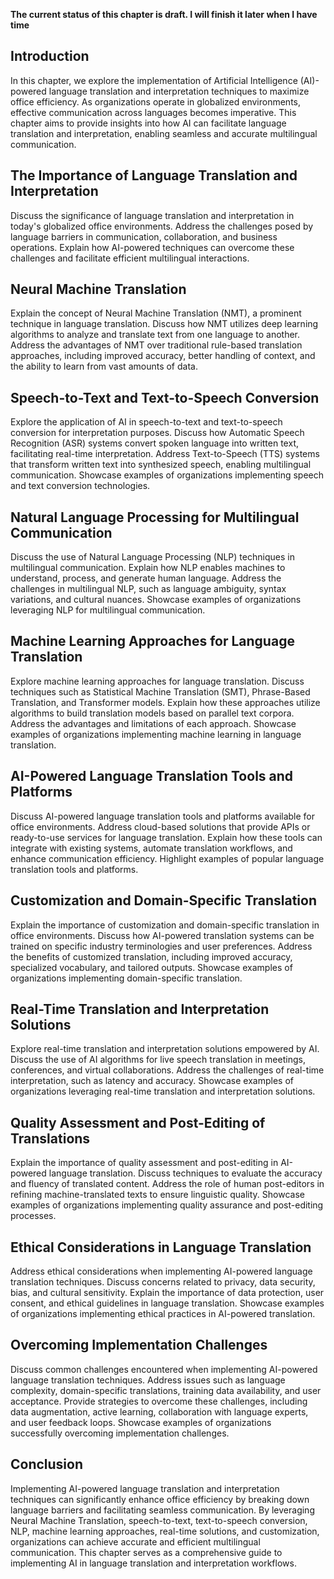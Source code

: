**The current status of this chapter is draft. I will finish it later when I have time**

Introduction
------------

In this chapter, we explore the implementation of Artificial Intelligence (AI)-powered language translation and interpretation techniques to maximize office efficiency. As organizations operate in globalized environments, effective communication across languages becomes imperative. This chapter aims to provide insights into how AI can facilitate language translation and interpretation, enabling seamless and accurate multilingual communication.

The Importance of Language Translation and Interpretation
---------------------------------------------------------

Discuss the significance of language translation and interpretation in today's globalized office environments. Address the challenges posed by language barriers in communication, collaboration, and business operations. Explain how AI-powered techniques can overcome these challenges and facilitate efficient multilingual interactions.

Neural Machine Translation
--------------------------

Explain the concept of Neural Machine Translation (NMT), a prominent technique in language translation. Discuss how NMT utilizes deep learning algorithms to analyze and translate text from one language to another. Address the advantages of NMT over traditional rule-based translation approaches, including improved accuracy, better handling of context, and the ability to learn from vast amounts of data.

Speech-to-Text and Text-to-Speech Conversion
--------------------------------------------

Explore the application of AI in speech-to-text and text-to-speech conversion for interpretation purposes. Discuss how Automatic Speech Recognition (ASR) systems convert spoken language into written text, facilitating real-time interpretation. Address Text-to-Speech (TTS) systems that transform written text into synthesized speech, enabling multilingual communication. Showcase examples of organizations implementing speech and text conversion technologies.

Natural Language Processing for Multilingual Communication
----------------------------------------------------------

Discuss the use of Natural Language Processing (NLP) techniques in multilingual communication. Explain how NLP enables machines to understand, process, and generate human language. Address the challenges in multilingual NLP, such as language ambiguity, syntax variations, and cultural nuances. Showcase examples of organizations leveraging NLP for multilingual communication.

Machine Learning Approaches for Language Translation
----------------------------------------------------

Explore machine learning approaches for language translation. Discuss techniques such as Statistical Machine Translation (SMT), Phrase-Based Translation, and Transformer models. Explain how these approaches utilize algorithms to build translation models based on parallel text corpora. Address the advantages and limitations of each approach. Showcase examples of organizations implementing machine learning in language translation.

AI-Powered Language Translation Tools and Platforms
---------------------------------------------------

Discuss AI-powered language translation tools and platforms available for office environments. Address cloud-based solutions that provide APIs or ready-to-use services for language translation. Explain how these tools can integrate with existing systems, automate translation workflows, and enhance communication efficiency. Highlight examples of popular language translation tools and platforms.

Customization and Domain-Specific Translation
---------------------------------------------

Explain the importance of customization and domain-specific translation in office environments. Discuss how AI-powered translation systems can be trained on specific industry terminologies and user preferences. Address the benefits of customized translation, including improved accuracy, specialized vocabulary, and tailored outputs. Showcase examples of organizations implementing domain-specific translation.

Real-Time Translation and Interpretation Solutions
--------------------------------------------------

Explore real-time translation and interpretation solutions empowered by AI. Discuss the use of AI algorithms for live speech translation in meetings, conferences, and virtual collaborations. Address the challenges of real-time interpretation, such as latency and accuracy. Showcase examples of organizations leveraging real-time translation and interpretation solutions.

Quality Assessment and Post-Editing of Translations
---------------------------------------------------

Explain the importance of quality assessment and post-editing in AI-powered language translation. Discuss techniques to evaluate the accuracy and fluency of translated content. Address the role of human post-editors in refining machine-translated texts to ensure linguistic quality. Showcase examples of organizations implementing quality assurance and post-editing processes.

Ethical Considerations in Language Translation
----------------------------------------------

Address ethical considerations when implementing AI-powered language translation techniques. Discuss concerns related to privacy, data security, bias, and cultural sensitivity. Explain the importance of data protection, user consent, and ethical guidelines in language translation. Showcase examples of organizations implementing ethical practices in AI-powered translation.

Overcoming Implementation Challenges
------------------------------------

Discuss common challenges encountered when implementing AI-powered language translation techniques. Address issues such as language complexity, domain-specific translations, training data availability, and user acceptance. Provide strategies to overcome these challenges, including data augmentation, active learning, collaboration with language experts, and user feedback loops. Showcase examples of organizations successfully overcoming implementation challenges.

Conclusion
----------

Implementing AI-powered language translation and interpretation techniques can significantly enhance office efficiency by breaking down language barriers and facilitating seamless communication. By leveraging Neural Machine Translation, speech-to-text, text-to-speech conversion, NLP, machine learning approaches, real-time solutions, and customization, organizations can achieve accurate and efficient multilingual communication. This chapter serves as a comprehensive guide to implementing AI in language translation and interpretation workflows.
